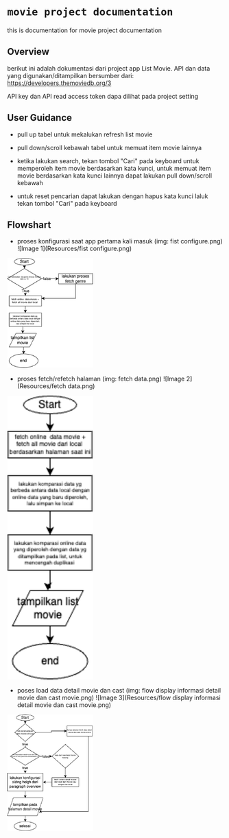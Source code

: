 # ``movie project documentation``

this is documentation for movie project documentation

## Overview

berikut ini adalah dokumentasi dari project app List Movie. 
API dan data yang digunakan/ditampilkan bersumber dari: https://developers.themoviedb.org/3

API key dan API read access token dapa dilihat pada project setting

## User Guidance

- pull up tabel untuk mekalukan refresh list movie

- pull down/scroll kebawah tabel untuk memuat item movie lainnya

- ketika lakukan search, tekan tombol "Cari" pada keyboard untuk memperoleh item movie berdasarkan kata kunci, untuk memuat item movie berdasarkan kata kunci lainnya dapat lakukan pull down/scroll kebawah

- untuk reset pencarian dapat lakukan dengan hapus kata kunci laluk tekan tombol "Cari" pada keyboard

## Flowshart

- proses konfigurasi saat app pertama kali masuk (img: fist configure.png)
![Image 1](Resources/fist configure.png)
<img src="Resources/first configure.png" alt="J" width="200"/>

- proses fetch/refetch halaman (img: fetch data.png)
![Image 2](Resources/fetch data.png)
<img src="Resources/fetch data.png" alt="J" width="200"/>

- poses load data detail movie dan cast (img: flow display informasi detail movie dan cast movie.png)
![Image 3](Resources/flow display informasi detail movie dan cast movie.png)
<img src="Resources/flow display informasi detail movie dan cast movie.png" alt="J" width="200"/>

